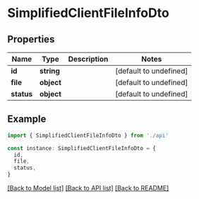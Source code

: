 # SimplifiedClientFileInfoDto

## Properties

| Name       | Type       | Description | Notes                  |
| ---------- | ---------- | ----------- | ---------------------- |
| **id**     | **string** |             | [default to undefined] |
| **file**   | **object** |             | [default to undefined] |
| **status** | **object** |             | [default to undefined] |

## Example

```typescript
import { SimplifiedClientFileInfoDto } from './api'

const instance: SimplifiedClientFileInfoDto = {
  id,
  file,
  status,
}
```

[[Back to Model list]](../README.md#documentation-for-models) [[Back to API list]](../README.md#documentation-for-api-endpoints) [[Back to README]](../README.md)
